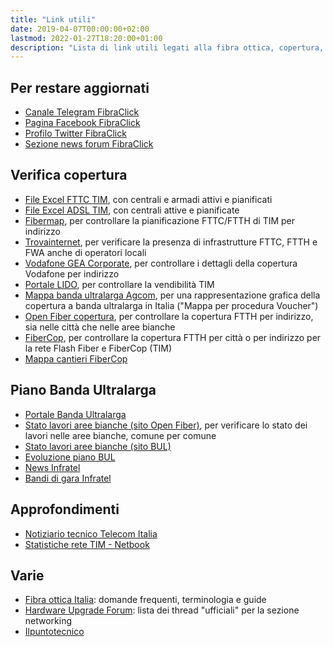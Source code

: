 ```yaml
---
title: "Link utili"
date: 2019-04-07T00:00:00+02:00
lastmod: 2022-01-27T18:20:00+01:00
description: "Lista di link utili legati alla fibra ottica, copertura, approfondimenti, offerte, ecc."
---
```


## Per restare aggiornati
- [Canale Telegram FibraClick](https://t.me/FibraClick)
- [Pagina Facebook FibraClick](https://www.facebook.com/fibraclick)
- [Profilo Twitter FibraClick](https://twitter.com/fibraclick)
- [Sezione news forum FibraClick](https://forum.fibra.click/t/news)

## Verifica copertura
- [File Excel FTTC TIM](https://wdc.wholesale.telecomitalia.it/tw_servizi/vula/##heading-custom3), con centrali e armadi attivi e pianificati
- [File Excel ADSL TIM](https://wdc.wholesale.telecomitalia.it/tw_servizi/bitstream/##heading-custom3), con centrali attive e pianificate
- [Fibermap](https://fibermap.it/), per controllare la pianificazione FTTC/FTTH di TIM per indirizzo
- [Trovainternet](https://trovainternet.it/), per verificare la presenza di infrastrutture FTTC, FTTH e FWA anche di operatori locali
- [Vodafone GEA Corporate](http://gea.dsl.vodafone.it/corporate), per controllare i dettagli della copertura Vodafone per indirizzo
- [Portale LIDO](http://adsl2.csi.telecomitalia.it/), per controllare la vendibilità TIM
- [Mappa banda ultralarga Agcom](https://maps.agcom.it/), per una rappresentazione grafica della copertura a banda ultralarga in Italia ("Mappa per procedura Voucher")
- [Open Fiber copertura](https://openfiber.it/verifica-copertura/), per controllare la copertura FTTH per indirizzo, sia nelle città che nelle aree bianche
- [FiberCop](https://www.fibercop.it/), per controllare la copertura FTTH per città o per indirizzo per la rete Flash Fiber e FiberCop (TIM)
- [Mappa cantieri FiberCop](https://www.fibercop.it/cantieri-in-corso/)

## Piano Banda Ultralarga
- [Portale Banda Ultralarga](https://bandaultralarga.italia.it/)
- [Stato lavori aree bianche (sito Open Fiber)](https://openfiber.it/piano-copertura/stato-dei-lavori/), per verificare lo stato dei lavori nelle aree bianche, comune per comune
- [Stato lavori aree bianche (sito BUL)](https://bandaultralarga.italia.it/mappa/)
- [Evoluzione piano BUL](https://bandaultralarga.italia.it/evoluzione-piano/)
- [News Infratel](https://www.infratelitalia.it/archivio-news)
- [Bandi di gara Infratel](https://ingate.invitalia.it/web/login.shtml)

## Approfondimenti
- [Notiziario tecnico Telecom Italia](https://www.telecomitalia.com/tit/it/innovazione/notiziario-tecnico.html)
- [Statistiche rete TIM - Netbook](https://rete.gruppotim.it/)

## Varie
- [Fibra ottica Italia](https://fibraotticaitalia.altervista.org/): domande frequenti, terminologia e guide
- [Hardware Upgrade Forum](https://www.hwupgrade.it/forum/forumdisplay.php?f=79): lista dei thread "ufficiali" per la sezione networking
- [Ilpuntotecnico](https://www.ilpuntotecnico.com/)
